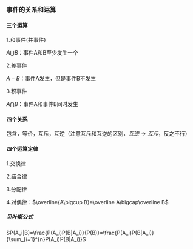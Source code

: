 ### 事件的关系和运算

#### 三个运算

1.和事件(并事件)

$A\bigcup B$：事件A和B至少发生一个

2.差事件

$A-B$：事件A发生，但是事件B不发生

3.积事件

$A\bigcap B$：事件A和事件B同时发生

#### 四个关系

包含，等价，互斥，互逆（注意互斥和互逆的区别，$互逆\longrightarrow 互斥$，反之不行）

#### 四个运算定律

1.交换律

2.结合律

3.分配律

4.对偶律：$\overline{A\bigcup B}=\overline A\bigcap\overline B$

##### 贝叶斯公式

$P(A_i|B)=\frac{P(A_i)P(B|A_i)}{P(B)}=\frac{P(A_i)P(B|A_i)}{\sum_{i=1}^{n}P(A_i)P(B|A_i)}$